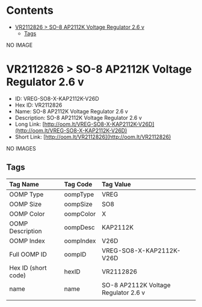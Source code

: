 



Contents
========

* [VR2112826 > SO-8 AP2112K Voltage Regulator 2.6 v](#vr2112826--so-8-ap2112k-voltage-regulator-26-v)
	* [Tags](#tags)
  
NO IMAGE  
# VR2112826 > SO-8 AP2112K Voltage Regulator 2.6 v

- ID: VREG-SO8-X-KAP2112K-V26D
- Hex ID: VR2112826
- Name: SO-8 AP2112K Voltage Regulator 2.6 v
- Description: SO-8 AP2112K Voltage Regulator 2.6 v
- Long Link: [http://oom.lt/VREG-SO8-X-KAP2112K-V26D](http://oom.lt/VREG-SO8-X-KAP2112K-V26D)
- Short Link: [http://oom.lt/VR2112826](http://oom.lt/VR2112826)
  
NO IMAGES  
## Tags
  

|Tag Name|Tag Code|Tag Value|
| :--- | :--- | :--- |
|OOMP Type|oompType|VREG|
|OOMP Size|oompSize|SO8|
|OOMP Color|oompColor|X|
|OOMP Description|oompDesc|KAP2112K|
|OOMP Index|oompIndex|V26D|
|Full OOMP ID|oompID|VREG-SO8-X-KAP2112K-V26D|
|Hex ID (short code)|hexID|VR2112826|
|name|name|SO-8 AP2112K Voltage Regulator 2.6 v|
||||
